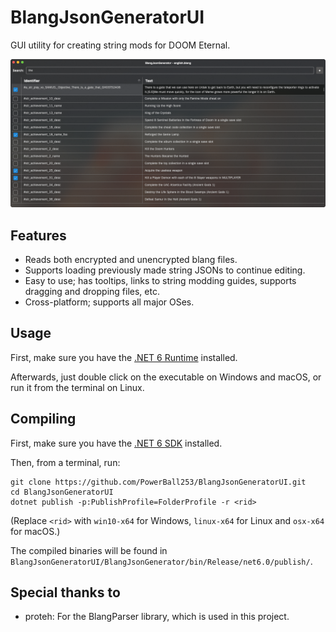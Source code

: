 # BlangJsonGeneratorUI
GUI utility for creating string mods for DOOM Eternal.

![Screenshot](screenshot.png)

## Features
* Reads both encrypted and unencrypted blang files.
* Supports loading previously made string JSONs to continue editing.
* Easy to use; has tooltips, links to string modding guides, supports dragging and dropping files, etc.
* Cross-platform; supports all major OSes.

## Usage
First, make sure you have the [.NET 6 Runtime](https://dotnet.microsoft.com/en-us/download) installed.

Afterwards, just double click on the executable on Windows and macOS, or run it from the terminal on Linux.

## Compiling
First, make sure you have the [.NET 6 SDK](https://dotnet.microsoft.com/en-us/download) installed.

Then, from a terminal, run:

```
git clone https://github.com/PowerBall253/BlangJsonGeneratorUI.git
cd BlangJsonGeneratorUI
dotnet publish -p:PublishProfile=FolderProfile -r <rid>
```

(Replace `<rid>` with `win10-x64` for Windows, `linux-x64` for Linux and `osx-x64` for macOS.)

The compiled binaries will be found in `BlangJsonGeneratorUI/BlangJsonGenerator/bin/Release/net6.0/publish/`.

## Special thanks to
* proteh: For the BlangParser library, which is used in this project.
